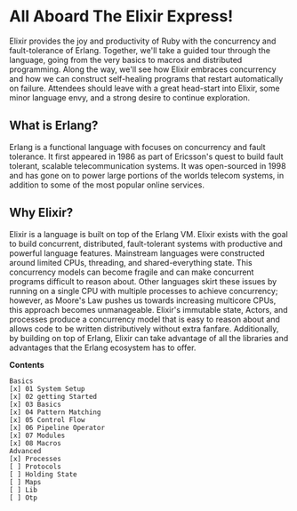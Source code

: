 # All Aboard The Elixir Express!
Elixir provides the joy and productivity of Ruby with the concurrency and fault-tolerance of Erlang. Together, we'll take a guided tour through the language, going from the very basics to macros and distributed programming. Along the way, we'll see how Elixir embraces concurrency and how we can construct self-healing programs that restart automatically on failure. Attendees should leave with a great head-start into Elixir, some minor language envy, and a strong desire to continue exploration.

## What is Erlang?

Erlang is a functional language with focuses on concurrency and fault tolerance. It first appeared in 1986 as part of Ericsson's quest to build fault tolerant, scalable telecommunication systems. It was open-sourced in 1998 and has gone on to power large portions of the worlds telecom systems, in addition to some of the most popular online services.

## Why Elixir?

Elixir is a language is built on top of the Erlang VM. Elixir exists with the goal to build concurrent, distributed, fault-tolerant systems with productive and powerful language features. Mainstream languages were constructed around limited CPUs, threading, and shared-everything state. This concurrency models can become fragile and can make concurrent programs difficult to reason about. Other languages skirt these issues by running on a single CPU with multiple processes to achieve concurrency; however, as Moore's Law pushes us towards increasing multicore CPUs, this approach becomes unmanageable. Elixir's immutable state, Actors, and processes produce a concurrency model that is easy to reason about and allows code to be written distributively without extra fanfare. Additionally, by building on top of Erlang, Elixir can take advantage of all the libraries and advantages that the Erlang ecosystem has to offer.

**Contents**

```
Basics
[x] 01 System Setup
[x] 02 getting Started
[x] 03 Basics
[x] 04 Pattern Matching
[x] 05 Control Flow
[x] 06 Pipeline Operator
[x] 07 Modules
[x] 08 Macros
Advanced
[x] Processes
[ ] Protocols
[ ] Holding State
[ ] Maps
[ ] Lib
[ ] Otp
```

